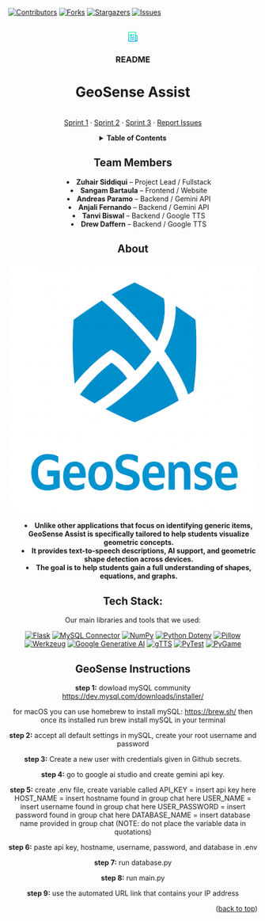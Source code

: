 <a id="readme-top"></a>

[![Contributors][contributors-shield]][contributors-url]
[![Forks][forks-shield]][forks-url]
[![Stargazers][stars-shield]][stars-url]
[![Issues][issues-shield]][issues-url]



<!-- PROJECT LOGO -->
<br />
<div align="center">
  <a href="https://github.com/zuhairsiddiqui/GeoSenseAssist-Project/blob/main/README.md">
    <img src="images/ReadMeLogo.png" alt="Logo" width="20" height="20">
  </a>

 <h3 align="center">README</h3>

# GeoSense Assist
 <p align="center">
    <br />
    <a href="https://github.com/users/zuhairsiddiqui/projects/1">Sprint 1</a>
    &middot;
    <a href="https://github.com/users/zuhairsiddiqui/projects/6">Sprint 2</a>
    &middot;
    <a href="https://github.com/users/zuhairsiddiqui/projects/7">Sprint 3</a>
    &middot;
    <a href="https://github.com/zuhairsiddiqui/GeoSenseAssist-Project/issues/new">Report Issues</a>
  </p>
</div>

<!-- TABLE OF CONTENTS -->

<div align="center">

<details>
  <summary><strong> Table of Contents</strong></summary>
  <ol style="display: flex; justify-content: center; padding-left: 0;">
    <li style="margin: 0 20px;"><a href="#About">About</a></li>
    <li style="margin: 0 20px;"><a href="#Tech-Stack">Tech Stack</a></li>
    <li style="margin: 0 20px;"><a href="#GeoSense-Instructions">GeoSense Instructions</a></li>
  </ol>
</details>

</div>


<!-- TEAM MEMBERS -->

<div align="center">

<h2>Team Members</h2>

<ul style="list-style-position: inside; text-align: center;">
  <li><strong>Zuhair Siddiqui</strong> – Project Lead / Fullstack</li>
  <li><strong>Sangam Bartaula</strong> – Frontend / Website</li>
  <li><strong>Andreas Paramo</strong> – Backend / Gemini API</li>
  <li><strong>Anjali Fernando</strong> – Backend / Gemini API</li>
  <li><strong>Tanvi Biswal</strong> – Backend / Google TTS</li>
  <li><strong>Drew Daffern</strong> – Backend / Google TTS</li>
</ul>

</div>

<!-- ABOUT THE PROJECT -->
<div align="center">

## **About**

[![Product Name Screen Shot][product-screenshot]](https://example.com)


<div align="center">

<ul style="list-style-position: inside; text-align: center;">
  <li><strong>Unlike other applications that focus on identifying generic items, GeoSense Assist is specifically tailored to help students visualize geometric concepts.</strong></li>
  <li><strong>It provides text-to-speech descriptions, AI support, and geometric shape detection across devices.</strong></li>
  <li><strong>The goal is to help students gain a full understanding of shapes, equations, and graphs.</strong></li>
</ul>

</div>



<!-- Tech Stack -->
## **Tech Stack:**
Our main libraries and tools that we used:

[![Flask](https://img.shields.io/badge/Flask-4CAF50?logo=flask)](https://flask.palletsprojects.com/)
[![MySQL Connector](https://img.shields.io/badge/MySQL_Connector-005C84?logo=mysql)](https://dev.mysql.com/downloads/connector/python/)
[![NumPy](https://img.shields.io/badge/NumPy-6597AA?logo=numpy)](https://numpy.org/)
[![Python Dotenv](https://img.shields.io/badge/python--dotenv-gray)](https://pypi.org/project/python-dotenv/)
[![Pillow](https://img.shields.io/badge/Pillow-blueviolet?logo=python-imaging-library)](https://pillow.readthedocs.io/en/stable/)
[![Werkzeug](https://img.shields.io/badge/Werkzeug-black)](https://werkzeug.palletsprojects.com/)
[![Google Generative AI](https://img.shields.io/badge/Google_Generative_AI-blueviolet)](https://cloud.google.com/vertex-ai/docs/generative-ai)
[![gTTS](https://img.shields.io/badge/gTTS-orange)](https://pypi.org/project/gTTS/)
[![PyTest](https://img.shields.io/badge/PyTest-red?logo=pytest)](https://docs.pytest.org/en/stable/)
[![PyGame](https://img.shields.io/badge/PyGame-green?logo=pygame)](https://www.pygame.org/)



## **GeoSense Instructions**

**step 1:**
dowload mySQL community
https://dev.mysql.com/downloads/installer/

for macOS you can use homebrew to install mySQL: https://brew.sh/ then once its installed run brew install mySQL in your terminal

**step 2:**
accept all default settings in mySQL, create your root username and password 

**step 3:**
Create a new user with credentials given in Github secrets. 

**step 4:**
 go to google ai studio and create gemini api key.

**step 5:**
create .env file, 
create variable called
API_KEY = insert api key here
HOST_NAME = insert hostname found in group chat here
USER_NAME = insert username found in group chat here
USER_PASSWORD = insert password found in group chat here
DATABASE_NAME = insert database name provided in group chat
(NOTE: do not place the variable data in quotations)

**step 6:**
paste api key, hostname, username, password, and database in .env
 
**step 7:**
run database.py

**step 8:**
run main.py

**step 9:**
use the automated URL link that contains your IP address

<p align="right">(<a href="#readme-top">back to top</a>)</p>



<!-- MARKDOWN LINKS & IMAGES -->
<!-- https://www.markdownguide.org/basic-syntax/#reference-style-links -->
[contributors-shield]: https://img.shields.io/github/contributors/zuhairsiddiqui/GeoSenseAssist-Project?style=for-the-badge
[contributors-url]: https://github.com/zuhairsiddiqui/GeoSenseAssist-Project/graphs/contributors
[forks-shield]: https://img.shields.io/github/forks/zuhairsiddiqui/GeoSenseAssist-Project?style=for-the-badge
[forks-url]: https://github.com/zuhairsiddiqui/GeoSenseAssist-Project/forks
[stars-shield]: https://img.shields.io/github/stars/zuhairsiddiqui/GeoSenseAssist-Project?style=for-the-badge
[stars-url]: https://github.com/zuhairsiddiqui/GeoSenseAssist-Project/stargazers
[issues-shield]: https://img.shields.io/github/issues/zuhairsiddiqui/GeoSenseAssist-Project?style=for-the-badge
[issues-url]: https://github.com/zuhairsiddiqui/GeoSenseAssist-Project/issues

[product-screenshot]: images/GeoSense.png
